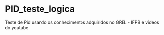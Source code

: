 # PID_teste_logica
 Teste de Pid usando os conhecimentos adquiridos no GREL - IFPB e vídeos do youtube
